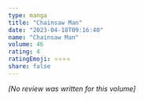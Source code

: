 ```yaml
---
type: manga
title: "Chainsaw Man"
date: "2023-04-18T09:16:40"
name: "Chainsaw Man"
volume: 46
rating: 4
ratingEmoji: ⭐️⭐️⭐️⭐️
share: false
---
```


*[No review was written for this volume]*
